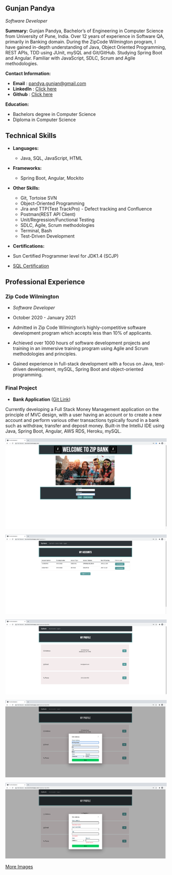 ## Gunjan Pandya

_Software Developer_

**Summary:**
Gunjan Pandya, Bachelor’s of Engineering in Computer Science from University of Pune, India. Over 12 years of experience in Software QA, primarily in Banking domain. During the ZipCode Wilmington program, I have gained in-depth understanding of Java, Object Oriented Programming, REST APIs, TDD using JUnit, mySQL and Git/GitHub. Studying Spring Boot and Angular. Familiar with JavaScript, SDLC, Scrum and Agile methodologies.

**Contact Information:**

- **Email** : pandya.gunjan@gmail.com
- **LinkedIn** : <a href="https://www.linkedin.com/in/pandyagunjan/" target="_blank" rel="noopener noreferrer">Click here</a>
- **Github** : <a href="https://github.com/pandyagunjan" target="_blank" rel="noopener noreferrer">Click here</a>

**Education:**
- Bachelors degree in Computer Science
- Diploma in Computer Science

## Technical Skills
- **Languages:**
  - Java, SQL, JavaScript, HTML
- **Frameworks:**
  - Spring Boot, Angular, Mockito
- **Other Skills:**
  - Git, Tortoise SVN
  - Object-Oriented Programming
  - Jira and TTP(Test TrackPro) - Defect tracking and Confluence
  - Postman(REST API Client)
  - Unit/Regression/Functional Testing
  - SDLC, Agile, Scrum methodologies
  - Terminal, Bash
  - Test-Driven Development  

- **Certifications:** 
- Sun Certified Programmer level for JDK1.4 (SCJP)
- [SQL Certification](Gunjan_SQL_Certificate.pdf)

## Professional Experience
### Zip Code Wilmington
- _Software Developer_ 
- October 2020 - January 2021

- Admitted in Zip Code Wilmington’s highly-competitive software development program which accepts less than 10% of applicants.
- Achieved over 1000 hours of software development projects and training in an immersive training program using Agile and Scrum methodologies and principles.
- Gained experience in full-stack development with a focus on Java, test-driven development, mySQL, Spring Boot and object-oriented programming.

### Final Project
- **Bank Application** ([Git Link](https://github.com/pandyagunjan/FullStack.MicroWebApplication-Server))

Currently developing a Full Stack Money Management application on the principle of MVC design, with a user having an account or to create a new account and perform various other transactions typically found in a bank such as withdraw, transfer and deposit money. Built-in the IntelliJ IDE using Java, Spring Boot, Angular, AWS RDS, Heroku, mySQL.  

![Image](/ZipBank_UI_Snapshots/1.png)

![Image](/ZipBank_UI_Snapshots/2.png)

![Image](/ZipBank_UI_Snapshots/3.png)

![Image](/ZipBank_UI_Snapshots/4.png)

![Image](/ZipBank_UI_Snapshots/5.png)


[More Images](https://github.com/pandyagunjan/FullStack.MicroWebApplication-Server/blob/dev/README.md)
